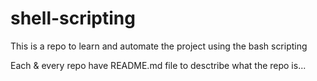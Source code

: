# shell-scripting
This is a repo to learn and automate the project using the bash scripting

Each & every repo have README.md file to desctribe what the repo is...


